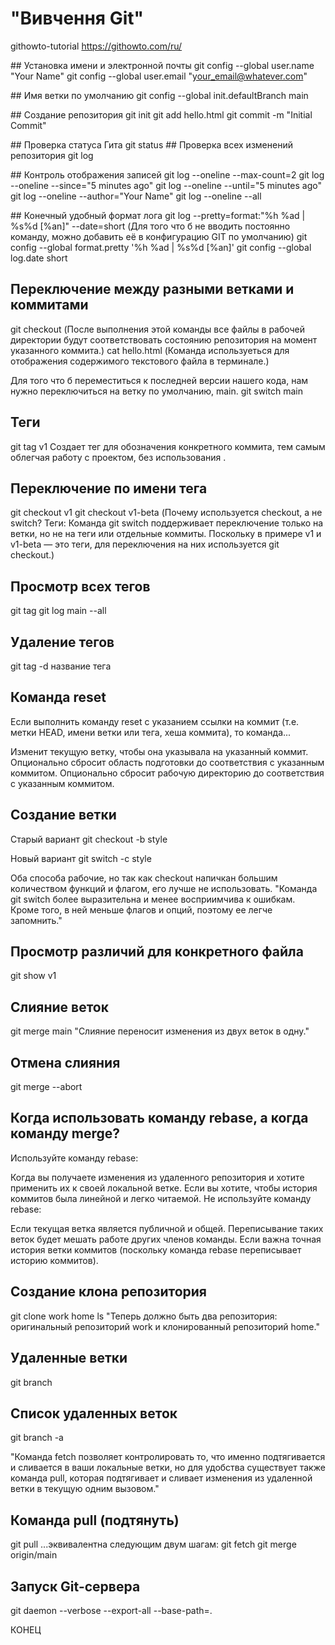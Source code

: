 # "Вивчення Git"
githowto-tutorial
https://githowto.com/ru/

﻿#﻿# Установка имени и электронной почты
git config --global user.name "Your Name"
git config --global user.email "your_email@whatever.com"

﻿#﻿# Имя ветки по умолчанию
git config --global init.defaultBranch main

﻿#﻿# Создание репозитория 
git init
git add hello.html
git commit -m "Initial Commit"

﻿#﻿# Проверка статуса Гита 
git status
﻿#﻿# Проверка всех изменений репозитория 
git log

﻿#﻿# Контроль отображения записей
git log --oneline --max-count=2
git log --oneline --since="5 minutes ago"
git log --oneline --until="5 minutes ago"
git log --oneline --author="Your Name"
git log --oneline --all

﻿## Конечный удобный формат лога
git log --pretty=format:"%h %ad | %s%d [%an]" --date=short
(Для того что б не вводить постоянно команду, можно добавить её в конфигурацию GIT по умолчанию)
git config --global format.pretty '%h %ad | %s%d [%an]'
git config --global log.date short

## Переключение между разными ветками и коммитами 
git checkout <hash> 
(После выполнения этой команды все файлы в рабочей директории будут соответствовать состоянию репозитория на момент указанного коммита.)
cat hello.html
(Команда используеться для отображения содержимого текстового файла в терминале.)

Для того что б переместиться к последней версии нашего кода, нам нужно переключиться на ветку по умолчанию, main.
git switch main

## Теги 
git tag v1
Создает тег для обозначения конкретного коммита, тем самым облегчая работу с проектом, без использования <hash>.

## Переключение по имени тега
git checkout v1
git checkout v1-beta
(Почему используется checkout, а не switch?
Теги: Команда git switch поддерживает переключение только на ветки, но не на теги или отдельные коммиты. Поскольку в примере v1 и v1-beta — это теги, для переключения на них используется git checkout.)

## Просмотр всех тегов
git tag
git log main --all

## Удаление тегов 
git tag -d название тега

## Команда reset
Если выполнить команду reset с указанием ссылки на коммит (т.е. метки HEAD, имени ветки или тега, хеша коммита), то команда...

Изменит текущую ветку, чтобы она указывала на указанный коммит.
Опционально сбросит область подготовки до соответствия с указанным коммитом.
Опционально сбросит рабочую директорию до соответствия с указанным коммитом.

## Создание ветки 
Старый вариант 
git checkout -b style

Новый вариант
git switch -c style

Оба способа рабочие, но так как checkout напичкан большим количеством функций и флагом, его лучше не использовать. "Команда git switch более выразительна и менее восприимчива к ошибкам. Кроме того, в ней меньше флагов и опций, поэтому ее легче запомнить."

## Просмотр различий для конкретного файла
git show v1

## Слияние веток
git merge main
"Слияние переносит изменения из двух веток в одну."

## Отмена слияния 
git merge --abort

## Когда использовать команду rebase, а когда команду merge?
Используйте команду rebase:

Когда вы получаете изменения из удаленного репозитория и хотите применить их к своей локальной ветке.
Если вы хотите, чтобы история коммитов была линейной и легко читаемой.
Не используйте команду rebase:

Если текущая ветка является публичной и общей. Переписывание таких веток будет мешать работе других членов команды.
Если важна точная история ветки коммитов (поскольку команда rebase переписывает историю коммитов).

## Создание клона репозитория 
git clone work home
ls
"Теперь должно быть два репозитория: оригинальный репозиторий work и клонированный репозиторий home."

## Удаленные ветки 
git branch
## Список удаленных веток
git branch -a

"Команда fetch позволяет контролировать то, что именно подтягивается и сливается в ваши локальные ветки, но для удобства существует также команда pull, которая подтягивает и сливает изменения из удаленной ветки в текущую одним вызовом."

## Команда pull (подтянуть)
git pull 
...эквивалентна следующим двум шагам:
git fetch
git merge origin/main

## Запуск Git-сервера
git daemon --verbose --export-all --base-path=.

КОНЕЦ

